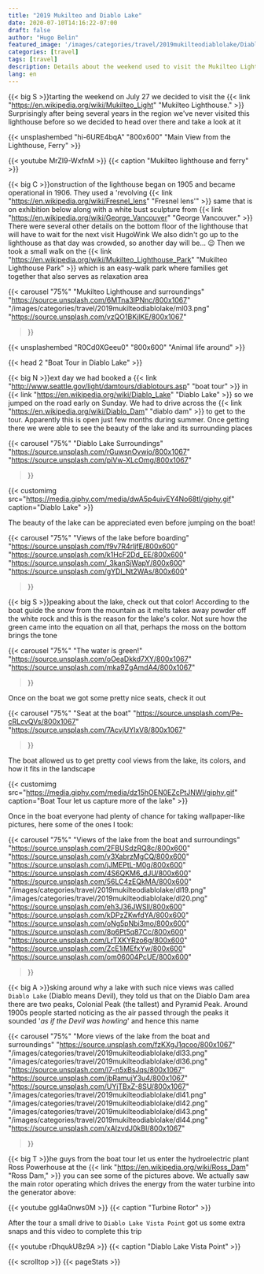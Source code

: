 ```yaml
---
title: "2019 Mukilteo and Diablo Lake"
date: 2020-07-10T14:16:22-07:00
draft: false
author: "Hugo Belin"
featured_image: '/images/categories/travel/2019mukilteodiablolake/DiabloLake39.jpg'
categories: [travel]
tags: [travel]
description: Details about the weekend used to visit the Mukilteo Lighthouse as well as a boat tour on the Diablo Lake
lang: en
---
```


{{< big S >}}tarting the weekend on July 27 we decided to visit the {{< link "https://en.wikipedia.org/wiki/Mukilteo_Light" "Mukilteo Lighthouse." >}} Surprisingly 
after being several years in the region we've never visited this lighthouse before so we decided to head over there and take a look at it

{{< unsplashembed "hi-6URE4bqA" "800x600" "Main View from the Lighthouse, Ferry" >}}

{{< youtube MrZI9-WxfnM >}}
{{< caption "Mukilteo lighthouse and ferry" >}}

{{< big C >}}onstruction of the lighthouse began on 1905 and became operational in 1906. They used a 'revolving 
{{< link "https://en.wikipedia.org/wiki/Fresnel_lens" "Fresnel lens'" >}} same that is on exhibition below along with a white bust sculpture from 
{{< link "https://en.wikipedia.org/wiki/George_Vancouver" "George Vancouver." >}} There were several other details on the bottom floor of the lighthouse that 
will have to wait for the next visit HugoWink We also didn't go up to the lighthouse as that day was crowded, so another day will be... 😉 Then we took a small 
walk on the {{< link "https://en.wikipedia.org/wiki/Mukilteo_Lighthouse_Park" "Mukilteo Lighthouse Park" >}} which is an easy-walk park where families get 
together that also serves as relaxation area

{{< carousel "75%" "Mukilteo Lighthouse and surroundings"
"https://source.unsplash.com/6MTna3lPNnc/800x1067"
"/images/categories/travel/2019mukilteodiablolake/ml03.png"
"https://source.unsplash.com/vzQO1BKjlKE/800x1067"
>}}

{{< unsplashembed "R0Cd0XGeeu0" "800x600" "Animal life around" >}}

{{< head 2 "Boat Tour in Diablo Lake" >}}

{{< big N >}}ext day we had booked a {{< link "http://www.seattle.gov/light/damtours/diablotours.asp" "boat tour" >}} in 
{{< link "https://en.wikipedia.org/wiki/Diablo_Lake" "Diablo Lake" >}} so we jumped on the road early on Sunday. We had to drive across the 
{{< link "https://en.wikipedia.org/wiki/Diablo_Dam" "diablo dam" >}} to get to the tour. Apparently this is open just few months during summer. Once getting 
there we were able to see the beauty of the lake and its surrounding places

{{< carousel "75%" "Diablo Lake Surroundings"
"https://source.unsplash.com/rGuwsnOvwio/800x1067"
"https://source.unsplash.com/piVw-XLcOmg/800x1067"
>}}

{{< customimg src="https://media.giphy.com/media/dwA5p4uivEY4No68tI/giphy.gif" caption="Diablo Lake" >}}

The beauty of the lake can be appreciated even before jumping on the boat!

{{< carousel "75%" "Views of the lake before boarding"
"https://source.unsplash.com/f9v7R4rljfE/800x600"
"https://source.unsplash.com/k1HcF2Dd_EE/800x600"
"https://source.unsplash.com/_3kanSjWapY/800x600"
"https://source.unsplash.com/gYDl_Nt2WAs/800x600"
>}}

{{< big S >}}peaking about the lake, check out that color! According to the boat guide the snow from the mountain as it melts takes away powder off the white rock 
and this is the reason for the lake's color. Not sure how the green came into the equation on all that, perhaps the moss on the bottom brings the tone

{{< carousel "75%" "The water is green!"
"https://source.unsplash.com/oOeaDkkd7XY/800x1067"
"https://source.unsplash.com/mka9ZgAmdA4/800x1067"
>}}

Once on the boat we got some pretty nice seats, check it out

{{< carousel "75%" "Seat at the boat"
"https://source.unsplash.com/Pe-cRLcvQVs/800x1067"
"https://source.unsplash.com/7AcvjUYlxV8/800x1067"
>}}

The boat allowed us to get pretty cool views from the lake, its colors, and how it fits in the landscape

{{< customimg src="https://media.giphy.com/media/dz15hOEN0EZcPtJNWl/giphy.gif" caption="Boat Tour let us capture more of the lake" >}}

Once in the boat everyone had plenty of chance for taking wallpaper-like pictures, here some of the ones I took:

{{< carousel "75%" "Views of the lake from the boat and surroundings"
"https://source.unsplash.com/2FBUSdzRQ8c/800x600"
"https://source.unsplash.com/v3XabrzMgCQ/800x600"
"https://source.unsplash.com/jJMEPtL-M0g/800x600"
"https://source.unsplash.com/4S6QKM6_dJU/800x600"
"https://source.unsplash.com/56LC4zEQkMA/800x600"
"/images/categories/travel/2019mukilteodiablolake/dl19.png"
"/images/categories/travel/2019mukilteodiablolake/dl20.png"
"https://source.unsplash.com/eh3J36JWSlI/800x600"
"https://source.unsplash.com/kDPzZKwfdYA/800x600"
"https://source.unsplash.com/oNg5pNbi3mo/800x600"
"https://source.unsplash.com/8p6Pt5q87Cc/800x600"
"https://source.unsplash.com/LrTXKYRzo6g/800x600"
"https://source.unsplash.com/ZcE1iMEfxYw/800x600"
"https://source.unsplash.com/om06004PcUE/800x600"
>}}

{{< big A >}}sking around why a lake with such nice views was called `Diablo Lake` (Diablo means Devil), they told us that on the Diablo Dam area there are two 
peaks, Colonial Peak (the tallest) and Pyramid Peak. Around 1900s people started noticing as the air passed through the peaks it sounded '_as if the 
Devil was howling_' and hence this name

{{< carousel "75%" "More views of the lake from the boat and surroundings"
"https://source.unsplash.com/fzKXgJ1qcoo/800x1067"
"/images/categories/travel/2019mukilteodiablolake/dl33.png"
"/images/categories/travel/2019mukilteodiablolake/dl36.png"
"https://source.unsplash.com/l7-n5xBsJqs/800x1067"
"https://source.unsplash.com/jbRamujY3u4/800x1067"
"https://source.unsplash.com/UYjTBxZ-8SU/800x1067"
"/images/categories/travel/2019mukilteodiablolake/dl41.png"
"/images/categories/travel/2019mukilteodiablolake/dl42.png"
"/images/categories/travel/2019mukilteodiablolake/dl43.png"
"/images/categories/travel/2019mukilteodiablolake/dl44.png"
"https://source.unsplash.com/xAIzvdJ0kBI/800x1067"
>}}

{{< big T >}}he guys from the boat tour let us enter the hydroelectric plant Ross Powerhouse at the {{< link "https://en.wikipedia.org/wiki/Ross_Dam" "Ross Dam," >}} 
you can see some of the pictures above. We actually saw the main rotor operating which drives the energy from the water turbine into the generator above:

{{< youtube ggl4a0nws0M >}}
{{< caption "Turbine Rotor" >}}

After the tour a small drive to `Diablo Lake Vista Point` got us some extra snaps and this video to complete this trip

{{< youtube rDhqukU8z9A >}}
{{< caption "Diablo Lake Vista Point" >}}

{{< scrolltop >}}
{{< pageStats >}}
